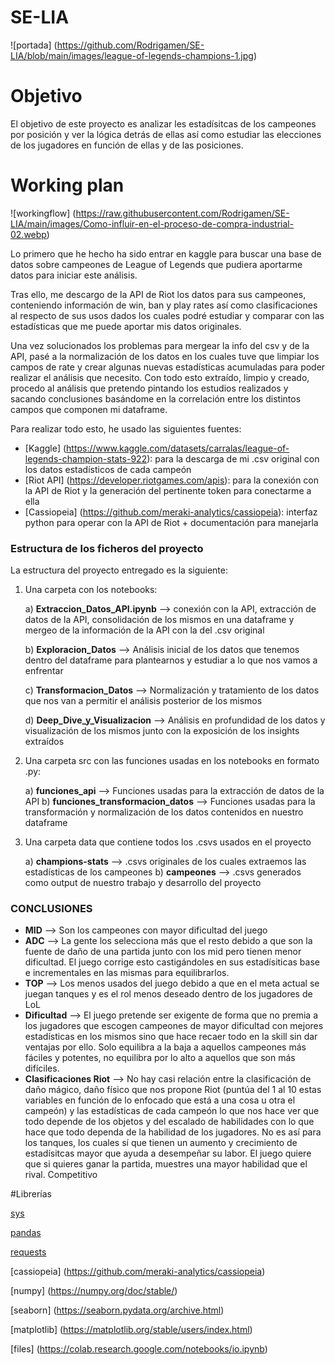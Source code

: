 # SE-LIA
![portada]
(https://github.com/Rodrigamen/SE-LIA/blob/main/images/league-of-legends-champions-1.jpg)

# Objetivo
El objetivo de este proyecto es analizar les estadísitcas de los campeones por posición y ver la lógica detrás de ellas así como estudiar las elecciones de los jugadores en función de ellas y de las posiciones.

# Working plan 

![workingflow]
(https://raw.githubusercontent.com/Rodrigamen/SE-LIA/main/images/Como-influir-en-el-proceso-de-compra-industrial-02.webp)

Lo primero que he hecho ha sido entrar en kaggle para buscar una base de datos sobre campeones de League of Legends que pudiera aportarme datos para iniciar este análisis.

Tras ello, me descargo de la API de Riot los datos para sus campeones, conteniendo información de win, ban y play rates así como clasificaciones al respecto de sus usos dados los cuales podré estudiar y comparar con las estadísticas que me puede aportar mis datos originales.

Una vez solucionados los problemas para mergear la info del csv y de la API, pasé a la normalización de los datos en los cuales tuve que limpiar los campos de rate y crear algunas nuevas estadísticas acumuladas para poder realizar el análisis que necesito. Con todo esto extraído, limpio y creado, procedo al análisis que pretendo pintando los estudios realizados y sacando conclusiones basándome en la correlación entre los distintos campos que componen mi dataframe.

Para realizar todo esto, he usado las siguientes fuentes:

- [Kaggle] (https://www.kaggle.com/datasets/carralas/league-of-legends-champion-stats-922): para la descarga de mi .csv original con los datos estadísticos de cada campeón
- [Riot API] (https://developer.riotgames.com/apis): para la conexión con la API de Riot y la generación del pertinente token para conectarme a ella
- [Cassiopeia] (https://github.com/meraki-analytics/cassiopeia): interfaz python para operar con la API de Riot + documentación para manejarla

### Estructura de los ficheros del proyecto

La estructura del proyecto entregado es la siguiente:

1. Una carpeta con los notebooks:

    a) **Extraccion_Datos_API.ipynb** --> conexión con la API, extracción de datos de la API, consolidación de los mismos en una dataframe y mergeo de la información de la API con la del .csv original

    b) **Exploracion_Datos** --> Análisis inicial de los datos que tenemos dentro del dataframe para plantearnos y estudiar a lo que nos vamos a enfrentar

    c) **Transformacion_Datos** --> Normalización y tratamiento de los datos que nos van a permitir el análisis posterior de los mismos

    d) **Deep_Dive_y_Visualizacion** --> Análisis en profundidad de los datos y visualización de los mismos junto con la exposición de los insights extraídos

2. Una carpeta src con las funciones usadas en los notebooks en formato .py:

    a) **funciones_api** --> Funciones usadas para la extracción de datos de la API
    b) **funciones_transformacion_datos** --> Funciones usadas para la transformación y normalización de los datos contenidos en nuestro dataframe

3. Una carpeta data que contiene todos los .csvs usados en el proyecto

    a) **champions-stats** --> .csvs originales de los cuales extraemos las estadísticas de los campeones
    b) **campeones** --> .csvs generados como output de nuestro trabajo y desarrollo del proyecto

### CONCLUSIONES

- **MID** --> Son los campeones con mayor dificultad del juego
- **ADC** --> La gente los selecciona más que el resto debido a que son la fuente de daño de una partida junto con los mid pero tienen menor dificultad. El juego corrige esto castigándoles en sus estadísiticas base e incrementales en las mismas para equilibrarlos.
- **TOP** --> Los menos usados del juego debido a que en el meta actual se juegan tanques y es el rol menos deseado dentro de los jugadores de LoL
- **Dificultad** --> El juego pretende ser exigente de forma que no premia a los jugadores que escogen campeones de mayor dificultad con mejores estadísticas en los mismos sino que hace recaer todo en la skill sin dar ventajas por ello. Solo equilibra a la baja a aquellos campeones más fáciles y potentes, no equilibra por lo alto a aquellos que son más difíciles.
- **Clasificaciones Riot** --> No hay casi relación entre la clasificación de daño mágico, daño físico que nos propone Riot (puntúa del 1 al 10 estas variables en función de lo enfocado que está a una cosa u otra el campeón) y las estadísticas de cada campeón lo que nos hace ver que todo depende de los objetos y del escalado de habilidades con lo que hace que todo dependa de la habilidad de los jugadores. No es así para los tanques, los cuales sí que tienen un aumento y crecimiento de estadísitcas mayor que ayuda a desempeñar su labor. El juego quiere que si quieres ganar la partida, muestres una mayor habilidad que el rival. Competitivo

#Librerías

[sys](https://docs.python.org/3/library/sys.html)

[pandas](https://pandas.pydata.org/)

[requests](https://pypi.org/project/requests/2.7.0/)

[cassiopeia] (https://github.com/meraki-analytics/cassiopeia)

[numpy] (https://numpy.org/doc/stable/)

[seaborn] (https://seaborn.pydata.org/archive.html)

[matplotlib] (https://matplotlib.org/stable/users/index.html)

[files] (https://colab.research.google.com/notebooks/io.ipynb)